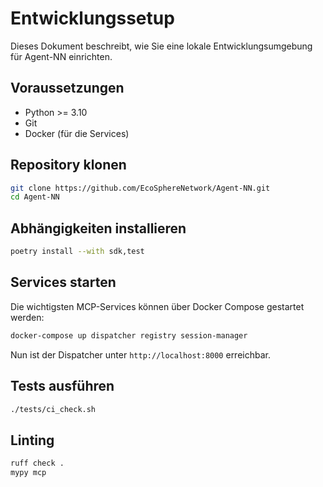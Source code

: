 # Entwicklungssetup

Dieses Dokument beschreibt, wie Sie eine lokale Entwicklungsumgebung für Agent-NN einrichten.

## Voraussetzungen

- Python >= 3.10
- Git
- Docker (für die Services)

## Repository klonen

```bash
git clone https://github.com/EcoSphereNetwork/Agent-NN.git
cd Agent-NN
```

## Abhängigkeiten installieren

```bash
poetry install --with sdk,test
```

## Services starten

Die wichtigsten MCP-Services können über Docker Compose gestartet werden:

```bash
docker-compose up dispatcher registry session-manager
```

Nun ist der Dispatcher unter `http://localhost:8000` erreichbar.

## Tests ausführen

```bash
./tests/ci_check.sh
```

## Linting

```bash
ruff check .
mypy mcp
```
